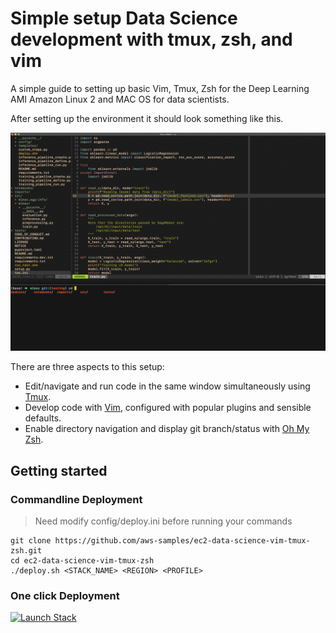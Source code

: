 # Simple setup Data Science development with tmux, zsh, and vim

A simple guide to setting up basic Vim, Tmux, Zsh for the Deep Learning AMI
Amazon Linux 2 and MAC OS for data scientists.

After setting up the environment it should look something like this.

![images/screenshot.png](images/screenshot.png)

There are three aspects to this setup:
- Edit/navigate and run code in the same window simultaneously using
  [Tmux](https://github.com/tmux/tmux/wiki).
- Develop code with [Vim](https://www.vim.org/), configured with popular
  plugins and sensible defaults.
- Enable directory navigation and display git branch/status with [Oh My
  Zsh](https://ohmyz.sh/).

## Getting started

### Commandline Deployment
> Need modify config/deploy.ini before running your commands

    git clone https://github.com/aws-samples/ec2-data-science-vim-tmux-zsh.git
    cd ec2-data-science-vim-tmux-zsh 
    ./deploy.sh <STACK_NAME> <REGION> <PROFILE>

### One click Deployment
[![Launch Stack](https://s3.amazonaws.com/cloudformation-examples/cloudformation-launch-stack.png)](https://console.aws.amazon.com/cloudformation/home?#/stacks/new?stackName=data-science-dev-env&templateURL=https://raw.githubusercontent.com/aws-samples/ec2-data-science-vim-tmux-zsh/main/templates/ec2.yml)

